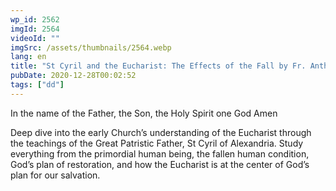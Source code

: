 ```yaml
---
wp_id: 2562
imgId: 2564
videoId: ""
imgSrc: /assets/thumbnails/2564.webp
lang: en
title: "St Cyril and the Eucharist: The Effects of the Fall by Fr. Anthony Mourad"
pubDate: 2020-12-28T00:02:52
tags: ["dd"]
---
```


<!-- page: 6 -->

<p>In the name of the Father, the Son, the Holy Spirit one God Amen</p>
<p>Deep dive into the early Church’s understanding of the Eucharist through the teachings of the Great Patristic Father, St Cyril of Alexandria. Study everything from the primordial human being, the fallen human condition, God’s plan of restoration, and how the Eucharist is at the center of God’s plan for our salvation.</p>

